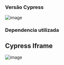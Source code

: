 ### Versão Cypress
![image](https://user-images.githubusercontent.com/50705825/172053002-87c12407-6539-4d34-aa54-0905980b41bd.png)

### Dependencia utilizada
## Cypress Iframe

![image](https://user-images.githubusercontent.com/50705825/172053041-42ab2734-e4fb-4d1a-ad3b-a9fb911fa1a2.png)

